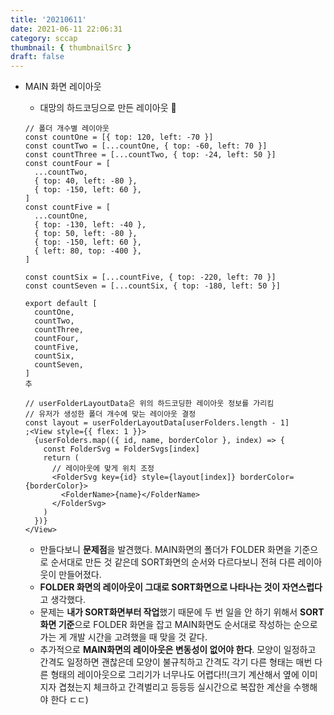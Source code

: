 ```yaml
---
title: '20210611'
date: 2021-06-11 22:06:31
category: sccap
thumbnail: { thumbnailSrc }
draft: false
---
```


- MAIN 화면 레이아웃

  - 대망의 하드코딩으로 만든 레이아웃 🤪

  ```tsx
  // 폴더 개수별 레이아웃
  const countOne = [{ top: 120, left: -70 }]
  const countTwo = [...countOne, { top: -60, left: 70 }]
  const countThree = [...countTwo, { top: -24, left: 50 }]
  const countFour = [
    ...countTwo,
    { top: 40, left: -80 },
    { top: -150, left: 60 },
  ]
  const countFive = [
    ...countOne,
    { top: -130, left: -40 },
    { top: 50, left: -80 },
    { top: -150, left: 60 },
    { left: 80, top: -400 },
  ]

  const countSix = [...countFive, { top: -220, left: 70 }]
  const countSeven = [...countSix, { top: -180, left: 50 }]

  export default [
    countOne,
    countTwo,
    countThree,
    countFour,
    countFive,
    countSix,
    countSeven,
  ]
  추
  ```

  ```tsx
  // userFolderLayoutData은 위의 하드코딩한 레이아웃 정보를 가리킴
  // 유저가 생성한 폴더 개수에 맞는 레이아웃 결정
  const layout = userFolderLayoutData[userFolders.length - 1]
  ;<View style={{ flex: 1 }}>
    {userFolders.map(({ id, name, borderColor }, index) => {
      const FolderSvg = FolderSvgs[index]
      return (
        // 레이아웃에 맞게 위치 조정
        <FolderSvg key={id} style={layout[index]} borderColor={borderColor}>
          <FolderName>{name}</FolderName>
        </FolderSvg>
      )
    })}
  </View>
  ```

  - 만들다보니 **문제점**을 발견했다. MAIN화면의 폴더가 FOLDER 화면을 기준으로 순서대로 만든 것 같은데 SORT화면의 순서와 다르다보니 전혀 다른 레이아웃이 만들어졌다.
  - **FOLDER 화면의 레이아웃이 그대로 SORT화면으로 나타나는 것이 자연스럽다**고 생각했다.
  - 문제는 **내가 SORT화면부터 작업**했기 때문에 두 번 일을 안 하기 위해서 **SORT화면 기준**으로 FOLDER 화면을 잡고 MAIN화면도 순서대로 작성하는 순으로 가는 게 개발 시간을 고려했을 때 맞을 것 같다.
  - 추가적으로 **MAIN화면의 레이아웃은 변동성이 없어야 한다**. 모양이 일정하고 간격도 일정하면 괜찮은데 모양이 불규칙하고 간격도 각기 다른 형태는 매번 다른 형태의 레이아웃으로 그리기가 너무나도 어렵다!!(크기 계산해서 옆에 이미지자 겹쳤는지 체크하고 간격벌리고 등등등 실시간으로 복잡한 계산을 수행해야 한다 ㄷㄷ)
